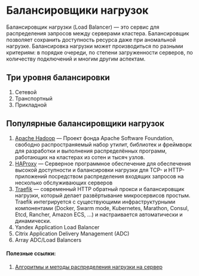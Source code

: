 # Балансировщики нагрузок

Балансировщик нагрузки (Load Balancer) — это сервис для распределения запросов между серверами кластера. Балансировщик позволяет сохранить доступность ресурса даже при аномальной нагрузке. Балансировка нагрузки может производиться по разными критериям: в порядке очереди, по степени загруженности серверов, по количеству подключений и многим другим аспектам.

## Три уровня балансировки
1. Сетевой
2. Транспортный
3. Прикладной

## Популярные балансировщики нагрузок

1. [Apache Hadoop](https://hadoop.apache.org/) — Проект фонда Apache Software Foundation, свободно распространяемый набор утилит, библиотек и фреймворк для разработки и выполнения распределённых программ, работающих на кластерах из сотен и тысяч узлов. 
2. [HAProxy](https://www.haproxy.org/)  — Серверное программное обеспечение для обеспечения высокой доступности и балансировки нагрузки для TCP- и HTTP-приложений посредством распределения входящих запросов на несколько обслуживающих серверов
3. [Traefik](https://traefik.io/traefik/)  — современный HTTP обратный прокси и балансировщик нагрузки, который делает развёртывание микросервисов простым. Traefik интегрируется с существующими инфраструктурными компонентами (Docker, Swarm mode, Kubernetes, Marathon, Consul, Etcd, Rancher, Amazon ECS, ...) и настраивается автоматически и динамически.
4. Yandex Application Load Balancer
5. Citrix Application Delivery Management (ADC)
6. Array ADC/Load Balancers


#### Полезные ссылки:
1. [Алгоритмы и методы распределения нагрузки на сервер](https://timeweb.com/ru/community/articles/algoritmy-i-metody-raspredeleniya-nagruzki-na-server)